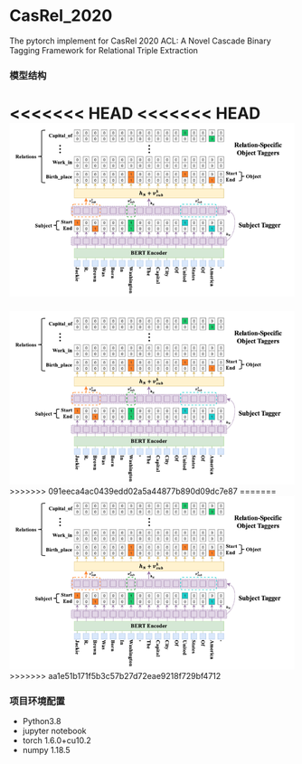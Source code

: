 # CasRel_2020

The pytorch implement for CasRel 2020 ACL: A Novel Cascade Binary Tagging Framework for Relational Triple Extraction

### 模型结构
<<<<<<< HEAD
<<<<<<< HEAD
<img src="./imgs/casrel.png" align="bottom" />
=======
<img src="./img/casrel.png" align="bottom" />
>>>>>>> 091eeca4ac0439edd02a5a44877b890d09dc7e87
=======
<img src="./imgs/casrel.png" align="bottom" />
>>>>>>> aa1e51b171f5b3c57b27d72eae9218f729bf4712

### 项目环境配置

* Python3.8
* jupyter notebook
* torch           1.6.0+cu10.2
* numpy           1.18.5

